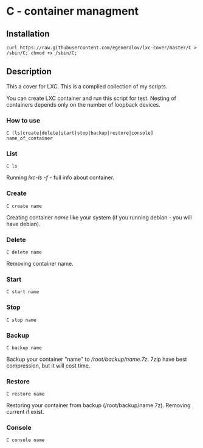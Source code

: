 # C - container managment

## Installation

	curl https://raw.githubusercontent.com/egeneralov/lxc-cover/master/C > /sbin/C; chmod +x /sbin/C;

## Description

This a cover for LXC. This is a compiled collection of my scripts.

You can create LXC container and run this script for test. Nesting of containers depends only on the number of loopback devices.

### How to use 

	C [ls|create|delete|start|stop|backup|restore|console] name_of_container

### List

	C ls

Running *lxc-ls -f* - full info about container.

### Create

	C create name

Creating container *name* like your system (if you running debian - you will have debian).

### Delete

	C delete name

Removing container name.

### Start

	C start name

### Stop

	C stop name

### Backup

	C backup name

Backup your container "name" to */root/backup/name.7z*.
7zip have best compression, but it will cost time.

### Restore

	C restore name

Restoring your container from backup (/root/backup/name.7z). Removing current if exist.

### Console

	C console name
